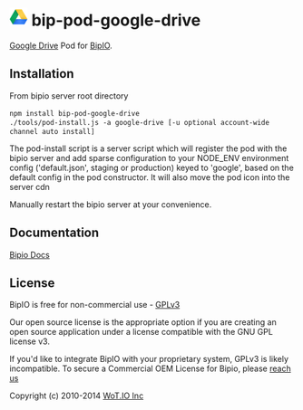 ![Google Drive](google-drive.png) bip-pod-google-drive
=======

[Google Drive](https://drive.google.com) Pod for [BipIO](https://bip.io).

## Installation

From bipio server root directory

    npm install bip-pod-google-drive
    ./tools/pod-install.js -a google-drive [-u optional account-wide channel auto install]

The pod-install script is a server script which will register the pod with the bipio server and add sparse
configuration to your NODE_ENV environment config ('default.json', staging or production)
keyed to 'google', based on the default config in the pod constructor.  It will also move the
pod icon into the server cdn

Manually restart the bipio server at your convenience.

## Documentation

[Bipio Docs](https://bip.io/docs/pods/google-drive)

## License

BipIO is free for non-commercial use - [GPLv3](http://www.gnu.org/copyleft/gpl.html)

Our open source license is the appropriate option if you are creating an open source application under a license compatible with the GNU GPL license v3.

If you'd like to integrate BipIO with your proprietary system, GPLv3 is likely incompatible.  To secure a Commercial OEM License for Bipio, please [reach us](mailto:hello@bip.io)


Copyright (c) 2010-2014 [WoT.IO Inc](http://wot.io)

